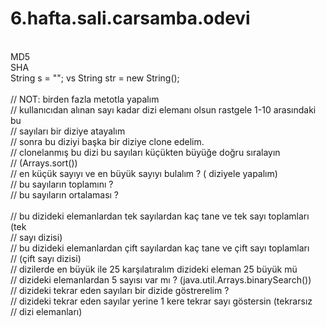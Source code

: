 # 6.hafta.sali.carsamba.odevi <br>
<br>
MD5<br>
SHA<br>
String s = ""; vs String str = new String(); <br>
<br>
// NOT: birden fazla metotla yapalım<br>
// kullanıcıdan alınan sayı kadar dizi elemanı olsun rastgele 1-10 arasındaki bu <br>
// sayıları bir diziye atayalım <br>
// sonra bu diziyi başka bir diziye clone edelim. <br>
// clonelanmış bu dizi bu sayıları küçükten büyüğe doğru sıralayın <br>
// (Arrays.sort()) <br>
// en küçük sayıyı ve en büyük sayıyı bulalım ? ( diziyele yapalım) <br>
// bu sayıların toplamını ? <br>
// bu sayıların ortalaması ? <br>
<br>
// bu dizideki elemanlardan tek sayılardan kaç tane ve tek sayı toplamları (tek <br>
// sayı dizisi) <br>
// bu dizideki elemanlardan çift sayılardan kaç tane ve çift sayı toplamları <br>
// (çift sayı dizisi) <br>
// dizilerde en büyük ile 25 karşılatıralım dizideki eleman 25 büyük mü <br>
// dizideki elemanlardan 5 sayısı var mı ? (java.util.Arrays.binarySearch()) <br>
// dizideki tekrar eden sayıları bir dizide göstrerelim ? <br>
// dizideki tekrar eden sayılar yerine 1 kere tekrar sayı göstersin (tekrarsız <br>
// dizi elemanları) <br>
